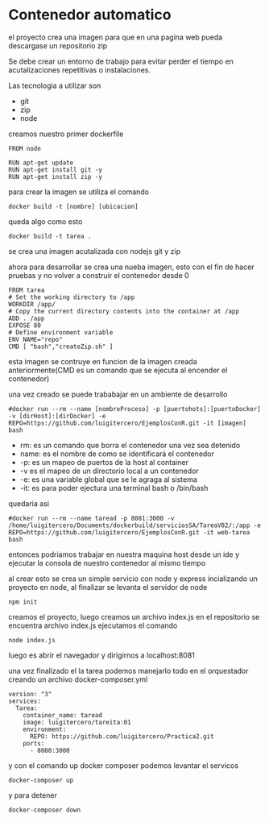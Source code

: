# Contenedor automatico

el proyecto crea una imagen para que en una pagina web pueda descargase un repositorio zip

Se debe crear un entorno de trabajo para evitar perder el tiempo en acutalizaciones repetitivas o instalaciones.

Las tecnologia a utilizar son
* git
* zip
* node

creamos nuestro primer dockerfile

```
FROM node

RUN apt-get update 
RUN apt-get install git -y
RUN apt-get install zip -y
```

para crear la imagen se utiliza el comando 

```
docker build -t [nombre] [ubicacion]

```
queda algo como esto

```
docker build -t tarea .
```
se crea una imagen acutalizada con nodejs git y zip

ahora para desarrollar se crea una nueba imagen, esto con el fin de hacer pruebas y no volver a construir el contenedor desde 0

````
FROM tarea
# Set the working directory to /app
WORKDIR /app/
# Copy the current directory contents into the container at /app
ADD . /app
EXPOSE 80
# Define environment variable
ENV NAME="repo"
CMD [ "bash","createZip.sh" ]
````

esta imagen se contruye en funcion de la imagen creada anteriormente(CMD es un comando que se ejecuta al encender el contenedor)

una vez creado se puede trababajar en un ambiente de desarrollo 
```
#docker run --rm --name [nombreProceso] -p [puertohots]:[puertoDocker] -v [dirHost]:[dirDocker] -e REPO=https://github.com/luigitercero/EjemplosConR.git -it [imagen] bash 
```
*  rm: es un comando que borra el contenedor una vez sea detenido
* name: es el nombre de como se identificará el contenedor
* -p: es un mapeo de puertos de la host al container
* -v es el mapeo de un directorio local a un contenedor
* -e: es una variable global que se le agraga al sistema
* -it: es para poder ejectura una terminal bash o /bin/bash

quedaria asi 

```
#docker run --rm --name taread -p 8081:3000 -v /home/luigitercero/Documents/dockerbuild/serviciosSA/TareaV02/:/app -e REPO=https://github.com/luigitercero/EjemplosConR.git -it web-tarea bash 
```
entonces podriamos trabajar en nuestra maquina host desde un ide y ejecutar la consola de nuestro contenedor al mismo tiempo

al crear esto se crea un simple servicio con node y express incializando un proyecto en node, al finalizar se levanta el servidor de node
```
npm init 
```
creamos el proyecto, luego  creamos un archivo index.js en el repositorio se encuentra archivo index.js
ejecutamos el comando
```
node index.js
```
luego es abrir el navegador y dirigirnos a localhost:8081

una vez finalizado el la tarea podemos manejarlo todo en el orquestador 
creando un archivo docker-composer.yml
```
version: "3"
services:
  Tarea:
    container_name: taread
    image: luigitercero/tareita:01
    environment:
      REPO: https://github.com/luigitercero/Practica2.git
    ports:
      - 8080:3000
```

y con el comando up docker composer podemos levantar el servicos

```
docker-composer up
```
y para detener
```
docker-composer down
```
